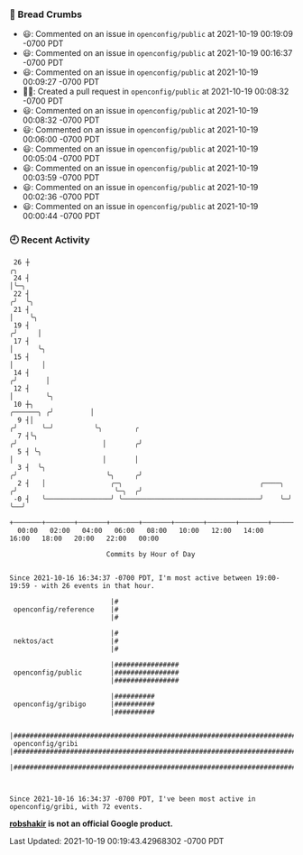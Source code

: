 ### 🍞 Bread Crumbs

 * 😃: Commented on an issue in `openconfig/public` at 2021-10-19 00:19:09 -0700 PDT
 * 😃: Commented on an issue in `openconfig/public` at 2021-10-19 00:16:37 -0700 PDT
 * 😃: Commented on an issue in `openconfig/public` at 2021-10-19 00:09:27 -0700 PDT
 * ✍🏼: Created a pull request in `openconfig/public` at 2021-10-19 00:08:32 -0700 PDT
 * 😃: Commented on an issue in `openconfig/public` at 2021-10-19 00:08:32 -0700 PDT
 * 😃: Commented on an issue in `openconfig/public` at 2021-10-19 00:06:00 -0700 PDT
 * 😃: Commented on an issue in `openconfig/public` at 2021-10-19 00:05:04 -0700 PDT
 * 😃: Commented on an issue in `openconfig/public` at 2021-10-19 00:03:59 -0700 PDT
 * 😃: Commented on an issue in `openconfig/public` at 2021-10-19 00:02:36 -0700 PDT
 * 😃: Commented on an issue in `openconfig/public` at 2021-10-19 00:00:44 -0700 PDT

### 🕘 Recent Activity
```
 26 ┼                                                                                 ╭╮
 24 ┤                                                                                 │╰─╮
 22 ┤                                                                                ╭╯  ╰╮
 21 ┤                                                                                │    ╰╮
 19 ┤                                                                               ╭╯     │
 17 ┤                                                                               │      ╰╮
 15 ┤                                                                               │       │
 14 ┤                                                                              ╭╯       │
 12 ┤                                                                              │        ╰╮
 10 ┼╮                                                                   ╭──────╮ ╭╯         │
  9 ┤│                                                                  ╭╯      ╰─╯          ╰╮        ╭
  7 ┤╰╮                                                                ╭╯                     │       ╭╯
  5 ┤ ╰╮                                                               │                      │       │
  3 ┤  ╰╮                                                             ╭╯                      ╰╮     ╭╯
  2 ┤   │                ╭─╮                                  ╭────╮ ╭╯                        ╰─╮  ╭╯
 -0 ┤   ╰────────────────╯ ╰──────────────────────────────────╯    ╰─╯                           ╰──╯
    +───────+───────+───────+───────+───────+───────+───────+───────+───────+───────+───────+───────+────
  00:00   02:00   04:00   06:00   08:00   10:00   12:00   14:00   16:00   18:00   20:00   22:00   00:00   

						Commits by Hour of Day


Since 2021-10-16 16:34:37 -0700 PDT, I'm most active between 19:00-19:59 - with 26 events in that hour.

```



```
                         |#
 openconfig/reference    |#
                         |#

                         |#
 nektos/act              |#
                         |#

                         |################
 openconfig/public       |################
                         |################

                         |##########
 openconfig/gribigo      |##########
                         |##########

                         |########################################################################
 openconfig/gribi        |########################################################################
                         |########################################################################



Since 2021-10-16 16:34:37 -0700 PDT, I've been most active in openconfig/gribi, with 72 events.

```
**[robshakir](mailto:robjs@google.com) is not an official Google product.**  


Last Updated: 2021-10-19 00:19:43.42968302 -0700 PDT
